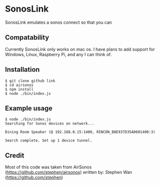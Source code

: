 SonosLink
========

SonosLink emulates a sonos connect so that you can 

Compatability
-------------
Currently SonosLink only works on mac os. I have plans to add support for Windows, Linux, Raspberry Pi, and any I can think of.

Installation
-----------
```
$ git clone github link
$ cd airsonos
$ npm install
$ node ./bin/index.js
```

Example usage
-------------
```
$ node ./bin/index.js
Searching for Sonos devices on network...

Dining Room Speaker (@ 192.168.0.15:1400, RINCON_B8E937D35A0601400:3)

Search complete. Set up 1 device tunnel.
```

Credit
------
Most of this code was taken from AirSonos (https://github.com/stephen/airsonos) written by: Stephen Wan (https://github.com/stephen)
